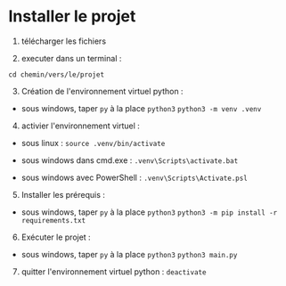 # Installer le projet

1) télécharger les fichiers

2) executer dans un terminal : 

```cd chemin/vers/le/projet```

3) Création de l'environnement virtuel python : 

+ sous windows, taper `py` à la place `python3`
```python3 -m venv .venv```

4) activier l'environnement virtuel : 

+ sous linux : 
 ```source .venv/bin/activate```

+ sous windows dans cmd.exe :
 ```.venv\Scripts\activate.bat```

+ sous windows avec PowerShell : 
 ```.venv\Scripts\Activate.psl```

5) Installer les prérequis : 
+ sous windows, taper `py` à la place `python3`
```python3 -m pip install -r requirements.txt```

6) Exécuter le projet : 
+ sous windows, taper `py` à la place `python3` 
```python3 main.py```

7) quitter l'environnement virtuel python : 
 ```deactivate```